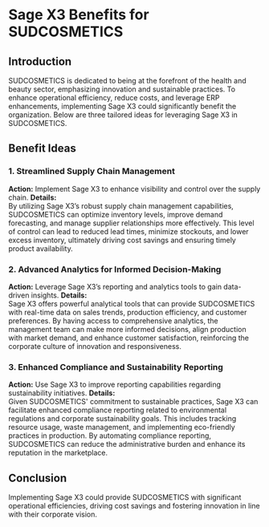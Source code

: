 # Sage X3 Benefits for SUDCOSMETICS

## Introduction
SUDCOSMETICS is dedicated to being at the forefront of the health and beauty sector, emphasizing innovation and sustainable practices. To enhance operational efficiency, reduce costs, and leverage ERP enhancements, implementing Sage X3 could significantly benefit the organization. Below are three tailored ideas for leveraging Sage X3 in SUDCOSMETICS.

## Benefit Ideas

### 1. Streamlined Supply Chain Management
**Action:** Implement Sage X3 to enhance visibility and control over the supply chain.
**Details:**  
By utilizing Sage X3’s robust supply chain management capabilities, SUDCOSMETICS can optimize inventory levels, improve demand forecasting, and manage supplier relationships more effectively. This level of control can lead to reduced lead times, minimize stockouts, and lower excess inventory, ultimately driving cost savings and ensuring timely product availability.

### 2. Advanced Analytics for Informed Decision-Making
**Action:** Leverage Sage X3’s reporting and analytics tools to gain data-driven insights.
**Details:**  
Sage X3 offers powerful analytical tools that can provide SUDCOSMETICS with real-time data on sales trends, production efficiency, and customer preferences. By having access to comprehensive analytics, the management team can make more informed decisions, align production with market demand, and enhance customer satisfaction, reinforcing the corporate culture of innovation and responsiveness.

### 3. Enhanced Compliance and Sustainability Reporting
**Action:** Use Sage X3 to improve reporting capabilities regarding sustainability initiatives.
**Details:**  
Given SUDCOSMETICS' commitment to sustainable practices, Sage X3 can facilitate enhanced compliance reporting related to environmental regulations and corporate sustainability goals. This includes tracking resource usage, waste management, and implementing eco-friendly practices in production. By automating compliance reporting, SUDCOSMETICS can reduce the administrative burden and enhance its reputation in the marketplace.

## Conclusion
Implementing Sage X3 could provide SUDCOSMETICS with significant operational efficiencies, driving cost savings and fostering innovation in line with their corporate vision.